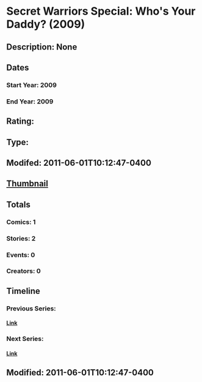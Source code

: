 # Secret Warriors Special: Who's Your Daddy? (2009)
## Description: None
## Dates
### Start Year: 2009
### End Year: 2009
## Rating: 
## Type: 
## Modifed: 2011-06-01T10:12:47-0400
## [Thumbnail](http://i.annihil.us/u/prod/marvel/i/mg/9/e0/4bb593879ce3a.jpg)
## Totals
### Comics: 1
### Stories: 2
### Events: 0
### Creators: 0
## Timeline
### Previous Series: 
#### [Link]()
### Next Series: 
#### [Link]()
## Modified: 2011-06-01T10:12:47-0400